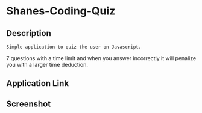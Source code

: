 # Shanes-Coding-Quiz

## Description

    Simple application to quiz the user on Javascript. 
7 questions with a time limit and when you answer incorrectly
it will penalize you with a larger time deduction.

## Application Link 

## Screenshot


